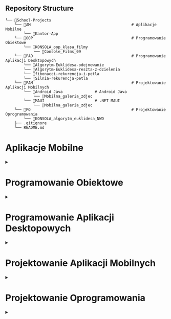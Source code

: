 ## Repository Structure

```
└── 📁School-Projects
    └── 📁AM                                            # Aplikacje Mobilne
        └── 📁Kantor-App
    └── 📁OOP                                           # Programowanie Obiektowe
        └── 📁KONSOLA_oop_klasa_filmy
            └── 📁Console_Films_09
    └── 📁PAD                                           # Programowanie Aplikacji Desktopowych
        └── 📁Algorytm-Euklidesa-odejmowanie
        └── 📁Algorytm-Euklidesa-reszta-z-dzielenia
        └── 📁fibonacci-rekurencja-i-petla
        └── 📁Silnia-rekurencja-petla
    └── 📁PAM                                           # Projektowanie Aplikacji Mobilnych
        └── 📁Android Java              # Android Java
            └── 📁Mobilna_galeria_zdjec
        └── 📁MAUI                      # .NET MAUI
            └── 📁Mobilna_galeria_zdjec
    └── 📁PO                                            # Projektowanie Oprogramowania
        └── 📁KONSOLA_algorytm_euklidesa_NWD
    ├── .gitignore
    └── README.md
```

<div>
    <h1>Aplikacje Mobilne</h1>
    <details>
        <summary></summary>
        <ul>
        <li><a href="AM/Kantor-App/">Kantor-App</a></li>
        </ul>
    </details>
</div>

<div>
    <h1>Programowanie Obiektowe</h1>
    <details>
        <summary></summary>
        <ul>
            <li><a href="OOP/KONSOLA_oop_klasa_filmy/">KONSOLA_oop_klasa_filmy</a></li>
        </ul>
    </details>
</div>

<div>
    <h1>Programowanie Aplikacji Desktopowych</h1>
    <details>
        <summary></summary>
        <ul>
            <li><a href="PAD/Algorytm-Euklidesa-reszta-z-dzielenia/">Algorytm-Euklidesa-reszta-z-dzielenia</a></li>
            <li><a href="PAD/Algorytm-Euklidesa-odejmowanie/">Algorytm-Euklidesa-odejmowanie</a></li>
            <li><a href="PAD/Silnia-rekurencja-petla/">Silnia-rekurencja-petla</a></li>
            <li><a href="PAD/fibonacci-rekurencja-i-petla/">fibonacci-rekurencja-i-petla</a></li>
        </ul>
    </details>
</div>

<div>
    <h1>Projektowanie Aplikacji Mobilnych</h1>
    <details>
        <summary></summary>
        <details>
            <summary>Android Java</summary>
            <ul>
            <li><a href="PAM/Android_Java/Mobilna_galeria_zdjec/">Mobilna_galeria_zdjec</a></li>
        </ul>
        </details>
        <details>
        <summary>.NET MAUI</summary>
        <ul>
            <li><a href="PAM/MAUI/Mobilna_galeria_zdjec/">Mobilna_galeria_zdjec</a></li>
        </ul>
        </details>
    </details>
</div>

<div>
    <h1>Projektowanie Oprogramowania</h1>
    <details>
        <summary></summary>
        <ul>
            <li><a href="PO/KONSOLA_algorytm_euklidesa_NWD/">KONSOLA_algorytm_euklidesa_NWD</a></li>
        </ul>
    </details>
</div>
